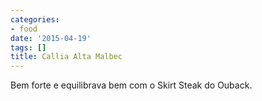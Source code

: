 ```yaml
---
categories:
- food
date: '2015-04-19'
tags: []
title: Callia Alta Malbec
---
```


Bem forte e equilibrava bem com o Skirt Steak do Ouback.